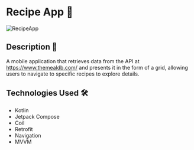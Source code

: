 # Recipe App 🍲

![RecipeApp](https://github.com/TAleksandra/RecipeApp/assets/38258955/d97e9f6c-ad9c-4962-9b71-765f663db4ec)

## Description 📄

A mobile application that retrieves data from the API at https://www.themealdb.com/ and presents it in the form of a grid, allowing users to navigate to specific recipes to explore details.

## Technologies Used 🛠️

- Kotlin
- Jetpack Compose
- Coil
- Retrofit
- Navigation
- MVVM
